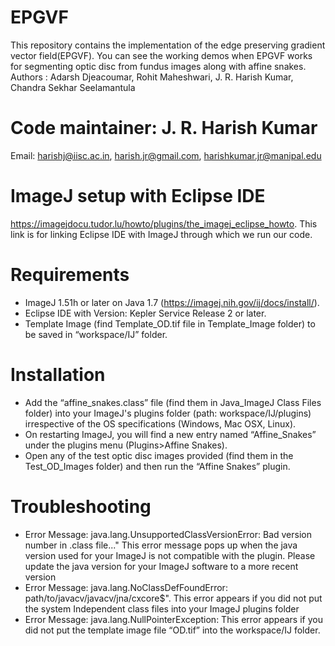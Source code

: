 # EPGVF
 This repository contains the implementation of the edge preserving gradient vector field(EPGVF). You can see the working demos when EPGVF works for segmenting optic disc from fundus images along with affine snakes. 
Authors : Adarsh Djeacoumar, Rohit Maheshwari, J. R. Harish Kumar, Chandra Sekhar Seelamantula
# Code maintainer: J. R. Harish Kumar
Email: harishj@iisc.ac.in, harish.jr@gmail.com, harishkumar.jr@manipal.edu

# ImageJ setup with Eclipse IDE
https://imagejdocu.tudor.lu/howto/plugins/the_imagej_eclipse_howto.
This link is for linking Eclipse IDE with ImageJ through which we run our code.
 
# Requirements
- ImageJ 1.51h or later on Java 1.7 (https://imagej.nih.gov/ij/docs/install/).
- Eclipse IDE with Version: Kepler Service Release 2 or later.
- Template Image (find Template_OD.tif file in Template_Image folder) to be saved in
“workspace/IJ” folder.

# Installation
- Add the “affine_snakes.class” file (find them in Java_ImageJ Class Files folder) into your ImageJ's plugins folder (path: workspace/IJ/plugins) irrespective of the OS specifications (Windows, Mac OSX, Linux).
- On restarting ImageJ, you will find a new entry named “Affine_Snakes” under the plugins menu (Plugins>Affine Snakes).
- Open any of the test optic disc images provided (find them in the Test_OD_Images folder) and then run the “Affine Snakes” plugin.

# Troubleshooting
* Error Message: java.lang.UnsupportedClassVersionError: Bad version number in .class file..." This error message pops up when the java version used for your ImageJ is not compatible
with the plugin. Please update the java version for your ImageJ software to a more recent version
* Error Message: java.lang.NoClassDefFoundError: path/to/javacv/javacv/jna/cxcore$".
This error appears if you did not put the system Independent class files into your ImageJ
plugins folder
* Error Message: java.lang.NullPointerException:
This error appears if you did not put the template image file “OD.tif” into the
workspace/IJ folder.

